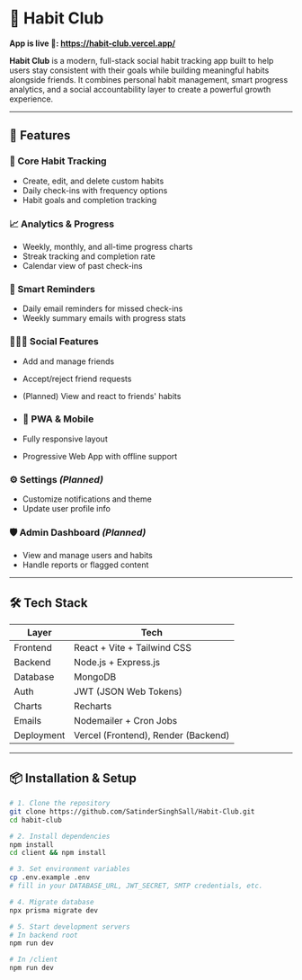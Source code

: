 # 🌱 Habit Club

**App is live 🚀: https://habit-club.vercel.app/**

**Habit Club** is a modern, full-stack social habit tracking app built to help users stay consistent with their goals while building meaningful habits alongside friends. It combines personal habit management, smart progress analytics, and a social accountability layer to create a powerful growth experience.

---

## 🚀 Features

### 🧠 Core Habit Tracking
- Create, edit, and delete custom habits
- Daily check-ins with frequency options
- Habit goals and completion tracking

### 📈 Analytics & Progress
- Weekly, monthly, and all-time progress charts
- Streak tracking and completion rate
- Calendar view of past check-ins

### 🔔 Smart Reminders
- Daily email reminders for missed check-ins
- Weekly summary emails with progress stats

### 🧑‍🤝‍🧑 Social Features
- Add and manage friends
- Accept/reject friend requests
- (Planned) View and react to friends' habits

- ### 📱 PWA & Mobile
- Fully responsive layout
- Progressive Web App with offline support

### ⚙️ Settings *(Planned)*
- Customize notifications and theme
- Update user profile info

### 🛡️ Admin Dashboard *(Planned)*
- View and manage users and habits
- Handle reports or flagged content

---

## 🛠️ Tech Stack

| Layer        | Tech                             |
|--------------|----------------------------------|
| Frontend     | React + Vite + Tailwind CSS      |
| Backend      | Node.js + Express.js             |
| Database     | MongoDB                          |
| Auth         | JWT (JSON Web Tokens)            |
| Charts       | Recharts                         |
| Emails       | Nodemailer + Cron Jobs           |
| Deployment   | Vercel (Frontend), Render (Backend) |

---

## 📦 Installation & Setup

```bash
# 1. Clone the repository
git clone https://github.com/SatinderSinghSall/Habit-Club.git
cd habit-club

# 2. Install dependencies
npm install
cd client && npm install

# 3. Set environment variables
cp .env.example .env
# fill in your DATABASE_URL, JWT_SECRET, SMTP credentials, etc.

# 4. Migrate database
npx prisma migrate dev

# 5. Start development servers
# In backend root
npm run dev

# In /client
npm run dev
